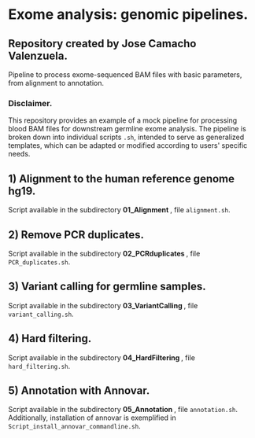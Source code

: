 # Exome analysis: genomic pipelines.
## Repository created by Jose Camacho Valenzuela.
Pipeline to process exome-sequenced BAM files with basic parameters, from alignment to annotation.

### Disclaimer.
This repository provides an example of a mock pipeline for processing blood BAM files for downstream germline exome analysis. The pipeline is broken down into individual scripts `.sh`, intended to serve as generalized templates, which can be adapted or modified according to users' specific needs.

## 1) Alignment to the human reference genome hg19.
Script available in the subdirectory <b> 01_Alignment </b>, file `alignment.sh`.

## 2) Remove PCR duplicates.
Script available in the subdirectory <b> 02_PCRduplicates </b>, file `PCR_duplicates.sh`.

## 3) Variant calling for germline samples.
Script available in the subdirectory <b> 03_VariantCalling </b>, file `variant_calling.sh`.

## 4) Hard filtering.
Script available in the subdirectory <b> 04_HardFiltering </b>, file `hard_filtering.sh`.

## 5) Annotation with Annovar.
Script available in the subdirectory <b> 05_Annotation </b>, file `annotation.sh`.
Additionally, installation of annovar is exemplified in `Script_install_annovar_commandline.sh`.

